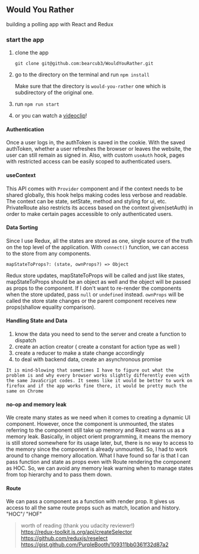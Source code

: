 ## Would You Rather

building a polling app with React and Redux


### start the app

1. clone the app

    `git clone git@github.com:bearcub3/WouldYouRather.git`

2. go to the directory on the terminal and run `npm install`

    Make sure that the directory is `would-you-rather` one which is subdirectory of the original one.

3. run `npm run start`

4. or you can watch a [videoclip](https://drive.google.com/file/d/1Lz34fSGtFrAXz3kOWFta3v1atZ9LvUl8/view)!    


#### Authentication

Once a user logs in, the authToken is saved in the cookie.
With the saved authToken, whether a user refreshes the browser or leaves the website, the user can still remain as signed in. Also, with custom `useAuth` hook, pages with restricted access can be easily scoped to authenticated users.

#### useContext

This API comes with `Provider` component and if the context needs to be shared globally, this hook helps making codes less verbose and readable. The context can be state, setState, method and styling for ui, etc. PrivateRoute also restricts its access based on the context given(setAuth) in order to make certain pages accessible to only authenticated users.

#### Data Sorting

Since I use Redux, all the states are stored as one, single source of the truth on the top level of the application. With `connect()` function, we can access to the store from any components.

    mapStateToProps?: (state, ownProps?) => Object

Redux store updates, mapStateToProps will be called and just like states, mapStateToProps should be an object as well and the object will be passed as props to the component.
If I don't want to re-render the components when the store updated, pass `null` or `undefined` instead.
`ownProps` will be called the store state changes or the parent component receives new props(shallow equality comparison).

#### Handling State and Data

1. know the data you need to send to the server and create a function to dispatch
2. create an action creator ( create a constant for action type as well )
3. create a reducer to make a state change accordingly
4. to deal with backend data, create an asynchronous promise

`It is mind-blowing that sometimes I have to figure out what the problem is and why every browser works slightly differently even with the same JavaScript codes. It seems like it would be better to work on firefox and if the app works fine there, it would be pretty much the same on Chrome`

#### no-op and memory leak

We create many states as we need when it comes to creating a dynamic UI component. However, once the component is unmounted, the states referring to the component still take up memory and React warns us as a memory leak. Basically, in object orient programming, it means the memory is still stored somewhere for its usage later, but, there is no way to access to the memory since the component is already unmounted. So, I had to work around to change memory allocation. What I have found so far is that I can pass function and state as props even with Route rendering the component as HOC. So, we can avoid any memory leak warning when to manage states from top hierarchy and to pass them down.

#### Route    

We can pass a component as a function with render prop. It gives us access to all the same route props such as match, location and history. "HOC"/ "HOF"

> worth of reading (thank you udacity reviewer!)    
https://redux-toolkit.js.org/api/createSelector    
https://github.com/reduxjs/reselect    
https://gist.github.com/PurpleBooth/109311bb0361f32d87a2    

